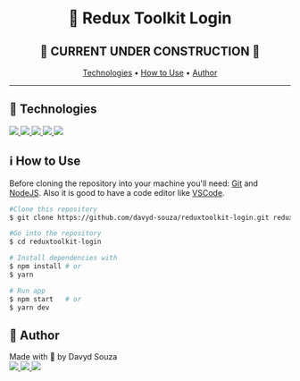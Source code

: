 <h1 align="center">👥 Redux Toolkit Login</h1>
<h2 align="center">
  🚧 CURRENT UNDER CONSTRUCTION 🚧
</h2>

<p align="center">
  <a href="#tech">Technologies</a> •
  <a href="#use">How to Use</a> •
  <a href="#author">Author</a>
</p>

---

<h2 id="tech">🚀 Technologies</h2>

<a href="https://reactjs.org/" target="_blank">
  <img src="https://img.shields.io/badge/React-20232A?style=for-the-badge&logo=react&logoColor=61DAFB" />
</a>
<a href="https://reactjs.org/" target="_blank">
  <img src="https://img.shields.io/badge/Redux-593D88?style=for-the-badge&logo=redux&logoColor=white" />
</a>
<a href="https://www.typescriptlang.org/" target="_blank">
  <img src="https://img.shields.io/badge/TypeScript-007ACC?style=for-the-badge&logo=typescript&logoColor=white"/>
</a>
<a href="https://developer.mozilla.org/en-US/docs/Web/HTML" target="_blank">
  <img src="https://img.shields.io/badge/HTML5-E34F26?style=for-the-badge&logo=html5&logoColor=white"/>
</a>
<a href="https://developer.mozilla.org/en-US/docs/Web/CSS" target="_blank">
  <img src="https://img.shields.io/badge/CSS3-1572B6?style=for-the-badge&logo=css3&logoColor=white"/>
</a>

<h2 id="use">ℹ️ How to Use</h2>

Before cloning the repository into your machine you'll need: [Git](https://git-scm.com) and [NodeJS](https://nodejs.org/en/). Also it is good to have a code editor like [VSCode](https://code.visualstudio.com/).

```bash
#Clone this repository
$ git clone https://github.com/davyd-souza/reduxtoolkit-login.git reduxtoolkit-login

#Go into the repository
$ cd reduxtoolkit-login

# Install dependencies with
$ npm install # or
$ yarn

# Run app
$ npm start   # or
$ yarn dev
```

<h2 id="author">👤 Author</h2>

<p>
  Made with 💛 by Davyd Souza </br>
  <a href="https://www.linkedin.com/in/davyd-souza/" target="_blank" alt="LinnkedIn badge">
    <img src="https://img.shields.io/badge/LinkedIn-0077B5?style=for-the-badge&logo=linkedin&logoColor=white"/>
  </a>
  <a href="mailto:davyd.eduardo.souza@hotmail.com" target="_blank" alt="Outlook badge">
    <img src="https://img.shields.io/badge/Outlook-0078D4?style=for-the-badge&logo=microsoft-outlook&logoColor=white"/>
  </a>
  <a href="https://www.instagram.com/odeisouza/" target="_blank" alt="Instagram badge">
    <img src="https://img.shields.io/badge/Instagram-E4405F?style=for-the-badge&logo=instagram&logoColor=white"/>
  </a>
</p>
